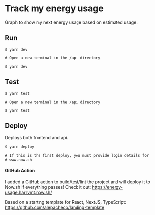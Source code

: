 # Track my energy usage

Graph to show my next energy usage based on estimated usage.


## Run

```
$ yarn dev

# Open a new terminal in the /api directory

$ yarn dev
```

## Test

```
$ yarn test

# Open a new terminal in the /api directory

$ yarn test
```

## Deploy

Deploys both frontend and api.

```
$ yarn deploy

# If this is the first deploy, you must provide login details for
# www.now.sh
```

#### GitHub Action

I added a GitHub action to build/test/lint the project and will deploy it to Now.sh if everything passes!
Check it out: https://energy-usage.harrymt.now.sh/



Based on a starting template for React, NextJS, TypeScript: https://github.com/alepacheco/landing-template